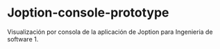 # Joption-console-prototype
Visualización por consola de la aplicación de Joption para Ingenieria de software 1.
